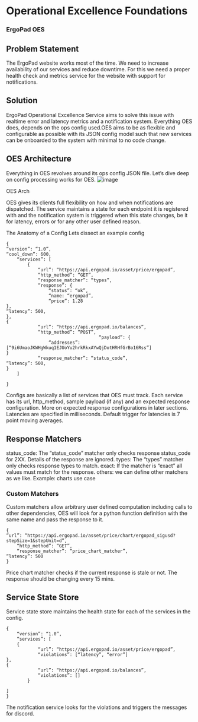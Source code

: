 # Operational Excellence Foundations
### ErgoPad OES

## Problem Statement
The ErgoPad website works most of the time. We need to increase availability of our services and reduce downtime. For this we need a proper health check and metrics service for the website with support for notifications.

## Solution
ErgoPad Operational Excellence Service aims to solve this issue with realtime error and latency metrics and a notification system. Everything OES does, depends on the ops config used.OES aims to be as flexible and configurable as possible with its JSON config model such that new services can be onboarded to the system with minimal to no code change.

## OES Architecture
Everything in OES revolves around its ops config JSON file. Let’s dive deep on config processing works for OES.
![image](https://user-images.githubusercontent.com/42897033/185749155-50d33737-abd8-44ec-8bf9-0c31f2eda21c.png)

OES Arch

OES gives its clients full flexibility on how and when notifications are dispatched. The service maintains a state for each endpoint it is registered with and the notification system is triggered when this state changes, be it for latency, errors or for any other user defined reason.

The Anatomy of a Config
Lets dissect an example config
```
{
“version”: “1.0”,
“cool_down”: 600,
	“services”: [
		{
			“url”: “https://api.ergopad.io/asset/price/ergopad”,
			“http_method”: “GET”,
			“response_matcher”: “types”,
			“response”: {
				“status”: “ok”,
				“name: “ergopad”,
				“price”: 1.28
},
“latency”: 500,
},
{
			“url”: “https://api.ergopad.io/balances”,
			“http_method”: “POST”,
                                   “payload”: {
				“addresses”: [“9i6UmaoJKWHgWkuq1EJUoYu2hrkRkxAYwQjDotHRHfGrBo16Rss”]
}
			“response_matcher”: “status_code”,
“latency”: 500,
}
	]

}
```

Configs are basically a list of services that OES must track. Each service has its url, http_method, sample payload (if any) and an expected response configuration. More on expected response configurations in later sections. Latencies are specified in milliseconds.
Default trigger for latencies is 7 point moving averages.

## Response Matchers
status_code: The “status_code” matcher only checks response status_code for 2XX. Details of the response are ignored.
types: The “types” matcher only checks response types to match.
exact: If the matcher is “exact” all values must match for the response.
others: we can define other matchers as we like. Example: charts use case

### Custom Matchers
Custom matchers allow arbitrary user defined computation including calls to other dependencies, OES will look for a python function definition with the same name and pass the response to it.
```
{
“url”: “https://api.ergopad.io/asset/price/chart/ergopad_sigusd?stepSize=1&stepUnit=d”,
	“http_method”: “GET”,
	“response_matcher”: “price_chart_matcher”,
“latency”: 500
}
```

Price chart matcher checks if the current response is stale or not. The response should be changing every 15 mins.

## Service State Store
Service state store maintains the health state for each of the services in the config. 
```
{
	“version”: “1.0”,
	“services”: [
	{
			“url”: “https://api.ergopad.io/asset/price/ergopad”,
			“violations”: [“latency”, “error”]
},
{
			“url”: “https://api.ergopad.io/balances”,
			“violations”: []
		}

]
}
```

The notification service looks for the violations and triggers the messages for discord.
